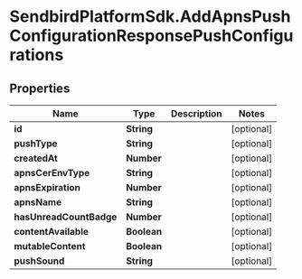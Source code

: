 # SendbirdPlatformSdk.AddApnsPushConfigurationResponsePushConfigurations

## Properties

Name | Type | Description | Notes
------------ | ------------- | ------------- | -------------
**id** | **String** |  | [optional] 
**pushType** | **String** |  | [optional] 
**createdAt** | **Number** |  | [optional] 
**apnsCerEnvType** | **String** |  | [optional] 
**apnsExpiration** | **Number** |  | [optional] 
**apnsName** | **String** |  | [optional] 
**hasUnreadCountBadge** | **Number** |  | [optional] 
**contentAvailable** | **Boolean** |  | [optional] 
**mutableContent** | **Boolean** |  | [optional] 
**pushSound** | **String** |  | [optional] 


